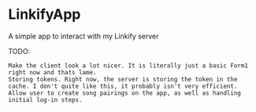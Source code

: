 # LinkifyApp
A simple app to interact with my Linkify server

TODO:
```
Make the client look a lot nicer. It is literally just a basic Form1 right now and thats lame.
Storing tokens. Right now, the server is storing the token in the cache. I don't quite like this, it probably isn't very efficient.
Allow user to create song pairings on the app, as well as handling initial log-in steps.
